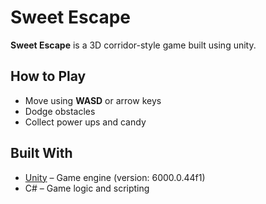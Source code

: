 # Sweet Escape

**Sweet Escape** is a 3D corridor-style game built using unity. 

## How to Play

- Move using **WASD** or arrow keys
- Dodge obstacles
- Collect power ups and candy

## Built With

- [Unity](https://unity.com/) – Game engine (version: 6000.0.44f1)
- C# – Game logic and scripting


